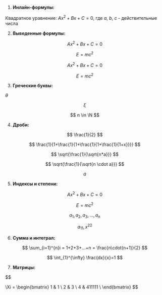1. **Инлайн-формулы:**

Квадратное уравнение: $Ax^2 + Bx + C = 0$, где $a$, $b$, $c$ - действительные числа

2. **Выведенные формулы:**

$$
Ax^2 + Bx + C = 0
$$

$$
E=mc^2
$$

$$
\begin{equation}
Ax^2 + Bx + C = 0
\end{equation}
$$

$$
\begin{equation}
E=mc^2
\end{equation}
$$

3. **Греческие буквы:**

$\theta$

$$
\xi
$$

$$
n \in \N
$$

4. **Дроби:**

$$
\frac{1}{2}
$$

$$
\frac{1}{1+\frac{1}{1+\frac{1}{1+\frac{1}{1+x}}}}
$$

$$
\sqrt{\frac{1}{\sqrt{n*a}}}
$$

$$
\sqrt{\frac{1}{\sqrt{n \cdot a}}}
$$

$$
\dot a
$$

5. **Индексы и степени:**

$$
Ax^2 + Bx + C = 0
$$

$$
E=mc^2
$$

$$
a_1, a_2, a_3,...,a_n
$$

$$
a_{11}, x^{22}
$$

6. **Сумма и интеграл:**

$$
\sum_{i=1}^{n}i = 1+2+3+...+n = \frac{n\cdot(n+1)}{2}
$$

$$
\int_{1}^{\infty} \frac{dx}{x}=1
$$

7. **Матрицы:**

$$

\Xi = 
\begin{bmatrix}
1 & 1 \\
2 & 3 \\
4 & 411111 \\
\end{bmatrix}
$$